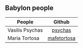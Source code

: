 ## Babylon people

| People        | Github        |
| ------------- |:-------------:| 
| Vasilis Psychas | [psychas](https://github.com/psychas/)
| Maria Tortosa | [mafetortosa](https://github.com/mafetortosa/)
